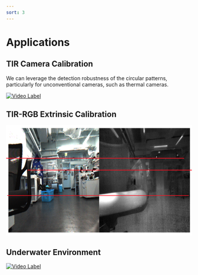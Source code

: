 ```yaml
---
sort: 3
---
```


# Applications

## TIR Camera Calibration

We can leverage the detection robustness of the circular patterns, particularly for unconventional cameras, such as thermal cameras.

[![Video Label](http://img.youtube.com/vi/j86pyBZe7t0/0.jpg)](https://youtu.be/j86pyBZe7t0)


## TIR-RGB Extrinsic Calibration

<img src="../figs/epipolar_line.png" height="300">

## Underwater Environment

[![Video Label](http://img.youtube.com/vi/1OsWIEwnsb4/0.jpg)](https://youtu.be/1OsWIEwnsb4)